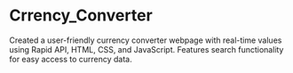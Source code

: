 # Crrency_Converter
Created a user-friendly currency converter webpage with real-time values using Rapid API, HTML, CSS, and JavaScript. Features search functionality for easy access to currency data.
